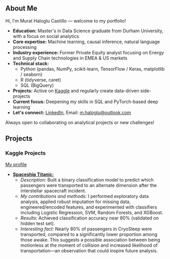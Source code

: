 ## About Me
Hi, I'm Murat Haloglu Castillo — welcome to my portfolio!
- **Education:** Master's in Data Science graduate from Durham University, with a focus on social analytics
- **Core expertise:** Machine learning, causal inference, natural language processing
- **Industry experience:** Former Private Equity analyst focusing on Energy and Supply Chain technologies in EMEA & US markets
- **Technical stack:** 
  - Python (pandas, NumPy, scikit-learn, TensorFlow / Keras, matplotlib / seaborn)
  - R (tidyverse, caret)
  - SQL (BigQuery)
- **Projects:** Active on [Kaggle](https://www.kaggle.com/murathaloglu) and regularly create data-driven side-projects
- **Current focus:** Deepening my skills in SQL and PyTorch-based deep learning
- **Let's connect:** [LinkedIn](https://www.linkedin.com/in/mhaloglu/), Email: m.haloglu@outlook.com

Always open to collaborating on analytical projects or new challenges!


## Projects

### Kaggle Projects
[My profile](https://www.kaggle.com/murathaloglu) 

- **[Spaceship Titanic:](https://www.kaggle.com/code/murathaloglu/spaceship-titanic-script)**
  - *Description:* Built a binary classification model to predict which passengers were transported to an alternate dimension after the interstellar spacecraft incident.
  - *My contributions and methods:* I performed exploratory data analysis, applied robust imputation for missing data, engineered/encoded features, and experimented with classifiers including Logistic Regression, SVM, Random Forests, and XGBoost.
  - *Results:* Achieved classification accuracy near 80% (validated on hidden test set).
  - *Interesting fact:* Nearly 80% of passengers in CryoSleep were transported, compared to a significantly lower proportion among those awake. This suggests a possible association between being motionless at the moment of collision and increased likelihood of transportation—an observation that could inspire future analysis.
